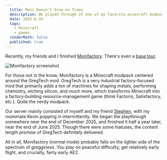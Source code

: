 ```yaml
---
  title: Moni Doesn't Grow on Trees
  description: We played through of one of my favorite minecraft modpacks (so far).
  date: 2025-6-24
  tags:
    - Minecraft
    - games
  renderMath: false
  published: true
---
```


Recently, my friends and I finished [Monifactory](https://www.curseforge.com/minecraft/modpacks/monifactory). There's even a [base tour](https://www.youtube.com/watch?v=pfyTtgJk1RI).

![Monifactory screenshot](/img/monifactory.png)

For those not in the know, Monifactory is a Minecraft modpack centered around the GregTech mod. GregTech is a very industrial factory-focused mod that primarily adds a ton of machines for shaping metals, performing chemistry, etching silicon, and much more, which transforms Minecraft into a factory-building resource-management game (think Factorio, Satisfactory, etc.). Quite the nerdy modpack.

Our server mainly consisted of myself and my friend [Stephen](https://steffnstuff.com/), with my roommate Kevin popping in intermittently. We began the playthrough somewhere near the end of December 2025, and finished it half a year later, near the end of June 2025. Though there were some hiatuses, the content length promise of GregTech definitely delivered.

All in all, Monifactory (normal mode) probably falls on the lighter side of the spectrum of gregginess. You play on peaceful difficulty, get relatively early flight, and crucially, fairly early AE2.

